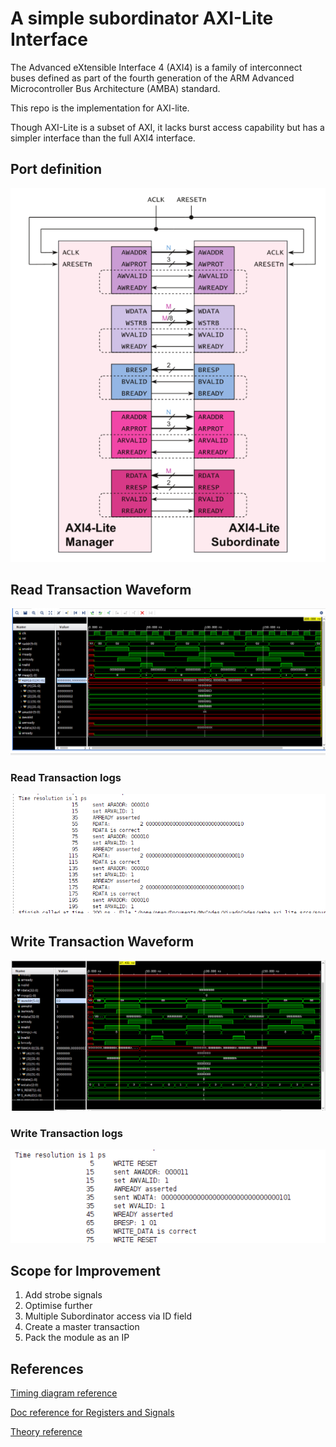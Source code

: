 # A simple subordinator AXI-Lite Interface

The Advanced eXtensible Interface 4 (AXI4) is a family of interconnect buses defined as part of the fourth generation of the ARM Advanced Microcontroller Bus Architecture (AMBA) standard.

This repo is the implementation for AXI-lite.

Though AXI-Lite is a subset of AXI, it lacks burst access capability but has a simpler interface than the full AXI4 interface.

## Port definition
![image](https://github.com/vnydv/AXI-Interface/blob/main/docs_images/axi-lite_interface.png)

## Read Transaction Waveform
![image](https://github.com/vnydv/AXI-Interface/blob/main/docs_images/read_transaction.png)

### Read Transaction logs

![image](https://github.com/vnydv/AXI-Interface/blob/main/docs_images/read_logs.png)

## Write Transaction Waveform
![image](https://github.com/vnydv/AXI-Interface/blob/main/docs_images/write_transaction.png)

### Write Transaction logs

![image](https://github.com/vnydv/AXI-Interface/blob/main/docs_images/write_logs.png)









## Scope for Improvement
1. Add strobe signals
2. Optimise further
3. Multiple Subordinator access via ID field
4. Create a master transaction
5. Pack the module as an IP


## References

[Timing diagram reference](https://docs.amd.com/r/en-US/pg202-mipi-dphy/AXI4-Lite-Interface)

[Doc reference for Registers and Signals](https://www.realdigital.org/doc/a9fee931f7a172423e1ba73f66ca4081)

[Theory reference](https://www.arm.com/resources/education/books/fundamentals-soc)


